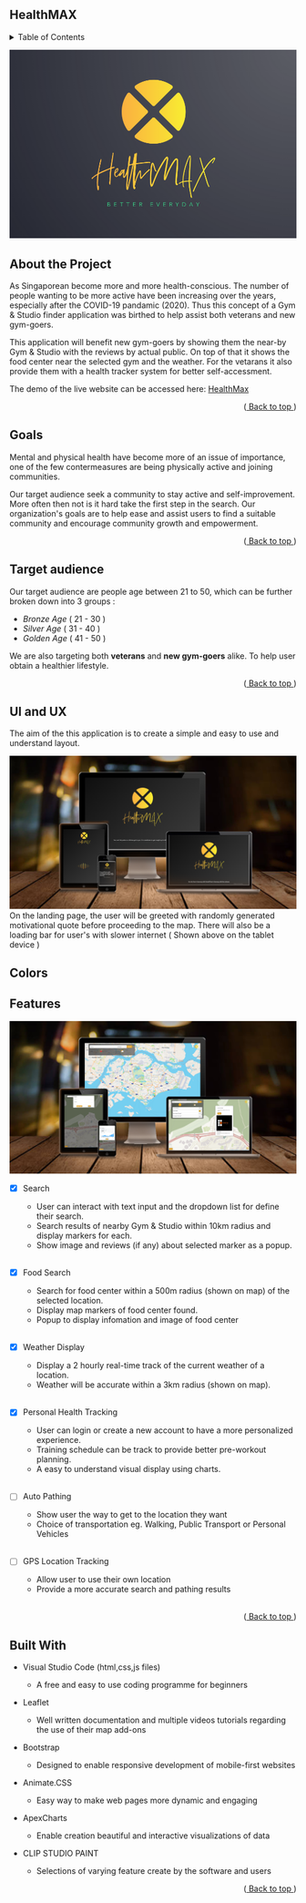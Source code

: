 ## HealthMAX
<details>
  <summary>Table of Contents</summary>
  <ol>
    <li>
      <a href="#about-the-project">About the Project</a>
      <ul>
        <li><a href="#goals">Goals</a></li>
        <li><a href="#target-audience">Target audience</a></li>
        <li><a href="#built-with">Built With</a></li>
      </ul>
    </li>
    <li><a href="#ui-and-ux">UI and UX</a></li>
    <li><a href="#features">Features</a></li>
  </ol>
</details>

![Logo of HealthMAX](img/icon/HealthMAX.png)

## About the Project
As Singaporean become more and more health-conscious. The number of people wanting to be more active have been increasing over the years, especially after the COVID-19 pandamic (2020). Thus this concept of a Gym & Studio finder application was birthed to help assist both veterans and new gym-goers. 

This application will benefit new gym-goers by showing them the near-by Gym & Studio with the reviews by actual public. On top of that it shows the food center near the selected gym and the weather. For the vetarans it also provide them with a health tracker system for better self-accessment.

The demo of the live website can be accessed here:
[HealthMax](https://ericerchinann.github.io/project_01/)
<p align="right">(<a href="#healthmax"> Back to top </a>)</p>

## Goals
Mental and physical health have become more of an issue of importance, one of the few contermeasures are being physically active and joining communities. 

Our target audience seek a community to stay active and self-improvement. More often then not is it hard take the first step in the search. Our organization's goals are to help ease and assist users to find a suitable community and encourage community growth and empowerment. 
<p align="right">(<a href="#healthmax"> Back to top </a>)</p>

## Target audience
Our target audience are people age between 21 to 50, which can be further broken down into 3 groups :
* *Bronze Age* ( 21 - 30 )
*  *Silver Age* ( 31 - 40 )
* *Golden Age* ( 41 - 50 )

We are also targeting both **veterans** and **new gym-goers** alike. To help user obtain a healthier lifestyle. 

<p align="right">(<a href="#healthmax"> Back to top </a>)</p>

## UI and UX
The aim of the this application is to create a simple and easy to use and understand layout.

![HealthMAX on different devices](img/readme/device_home.png)
On the landing page, the user will be greeted with randomly generated motivational quote before proceeding to the map. There will also be a loading bar for user's with slower internet ( Shown above on the tablet device )

## Colors

## Features

![HealthMAX on different devices](img/readme/device_used.png)

- [x] Search
    * User can interact with text input and the dropdown list for define their search. 
    * Search results of nearby Gym & Studio within 10km radius and display markers for each.
    * Show image and reviews (if any) about selected marker as a popup. 
<br><br>

- [x] Food Search
    * Search for food center within a 500m radius (shown on map) of the selected location.
    * Display map markers of food center found.
    * Popup to display infomation and image of food center
<br><br>

- [x] Weather Display
    * Display a 2 hourly real-time track of the current weather of a location.
    * Weather will be accurate within a 3km radius (shown on map).
<br><br>

- [x] Personal Health Tracking
    * User can login or create a new account to have a more personalized experience.
    * Training schedule can be track to provide better pre-workout planning.
    * A easy to understand visual display using charts.
<br><br>

- [ ] Auto Pathing 
    * Show user the way to get to the location they want
    * Choice of transportation eg. Walking, Public Transport or Personal Vehicles
<br><br>
    
- [ ] GPS Location Tracking
    * Allow user to use their own location 
    * Provide a more accurate search and pathing results
<br><br>

<p align="right">(<a href="#healthmax"> Back to top </a>)</p>

## Built With
* Visual Studio Code (html,css,js files)
    - A free and easy to use coding programme for beginners

* Leaflet
    - Well written documentation and multiple videos tutorials regarding the use of their map add-ons

* Bootstrap
    - Designed to enable responsive development of mobile-first websites

* Animate.CSS
    - Easy way to make web pages more dynamic and engaging

* ApexCharts
    - Enable creation beautiful and interactive visualizations of data

* CLIP STUDIO PAINT
    - Selections of varying feature create by the software and users

<p align="right">(<a href="#healthmax"> Back to top </a>)</p>